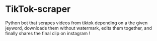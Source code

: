 # TikTok-scraper
Python bot that scrapes videos from tiktok depending on a the given jeyword, downloads them without watermark, edits them together, and finally shares the final clip on instagram !
